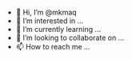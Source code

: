 - 👋 Hi, I’m @mkmaq
- 👀 I’m interested in ...
- 🌱 I’m currently learning ...
- 💞️ I’m looking to collaborate on ...
- 📫 How to reach me ...

<!---
mkmaq/mkmaq is a ✨ special ✨ repository because its `README.md` (this file) appears on your GitHub profile.
You can click the Preview link to take a look at your changes.
--->

